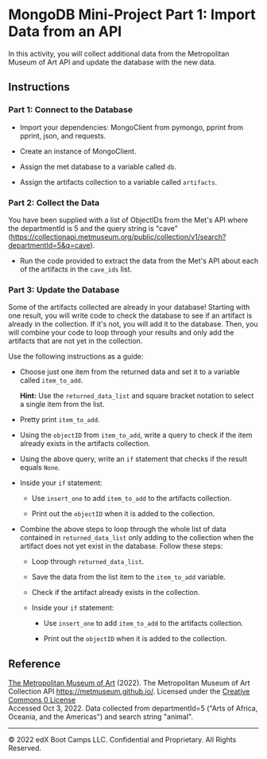 # MongoDB Mini-Project Part 1: Import Data from an API

In this activity, you will collect additional data from the Metropolitan Museum of Art API and update the database with the new data.

## Instructions

### Part 1: Connect to the Database

* Import your dependencies: MongoClient from pymongo, pprint from pprint, json, and requests.

* Create an instance of MongoClient.

* Assign the met database to a variable called `db`.

* Assign the artifacts collection to a variable called `artifacts`.

### Part 2: Collect the Data

You have been supplied with a list of ObjectIDs from the Met's API where the departmentId is 5 and the query string is "cave" (https://collectionapi.metmuseum.org/public/collection/v1/search?departmentId=5&q=cave).

* Run the code provided to extract the data from the Met's API about each of the artifacts in the `cave_ids` list.

### Part 3: Update the Database

Some of the artifacts collected are already in your database! Starting with one result, you will write code to check the database to see if an artifact is already in the collection. If it's not, you will add it to the database. Then, you will combine your code to loop through your results and only add the artifacts that are not yet in the collection.

Use the following instructions as a guide:

* Choose just one item from the returned data and set it to a variable called `item_to_add`.

    **Hint:** Use the `returned_data_list` and square bracket notation to select a single item from the list.

* Pretty print `item_to_add`.

* Using the `objectID` from `item_to_add`, write a query to check if the item already exists in the artifacts collection.

* Using the above query, write an `if` statement that checks if the result equals `None`.

* Inside your `if` statement:

    * Use `insert_one` to add `item_to_add` to the artifacts collection.

    * Print out the `objectID` when it is added to the collection.

* Combine the above steps to loop through the whole list of data contained in `returned_data_list` only adding to the collection when the artifact does not yet exist in the database. Follow these steps:

    * Loop through `returned_data_list`.

    * Save the data from the list item to the `item_to_add` variable.

    * Check if the artifact already exists in the collection.

    * Inside your `if` statement:

        * Use `insert_one` to add `item_to_add` to the artifacts collection.

        * Print out the `objectID` when it is added to the collection.

## Reference

[The Metropolitan Museum of Art](https://www.metmuseum.org/) (2022). The Metropolitan Museum of Art Collection API https://metmuseum.github.io/. Licensed under the [Creative Commons 0 License](https://creativecommons.org/publicdomain/zero/1.0/)<br />
Accessed Oct 3, 2022. Data collected from departmentId=5 ("Arts of Africa, Oceania, and the Americas") and search string "animal".

---

© 2022 edX Boot Camps LLC. Confidential and Proprietary. All Rights Reserved.
